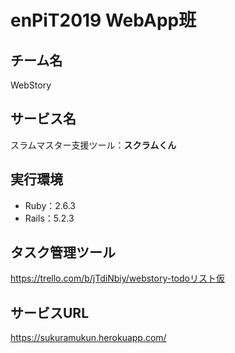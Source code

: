 # enPiT2019 WebApp班

## チーム名 
WebStory 

## サービス名 
スラムマスター支援ツール：**スクラムくん** 

## 実行環境 
- Ruby：2.6.3
- Rails：5.2.3  

## タスク管理ツール
https://trello.com/b/jTdiNbiy/webstory-todoリスト仮  


## サービスURL  
https://sukuramukun.herokuapp.com/
